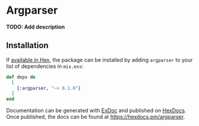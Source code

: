 # Argparser

**TODO: Add description**

## Installation

If [available in Hex](https://hex.pm/docs/publish), the package can be installed
by adding `argparser` to your list of dependencies in `mix.exs`:

```elixir
def deps do
  [
    {:argparser, "~> 0.1.0"}
  ]
end
```

Documentation can be generated with [ExDoc](https://github.com/elixir-lang/ex_doc)
and published on [HexDocs](https://hexdocs.pm). Once published, the docs can
be found at <https://hexdocs.pm/argparser>.

